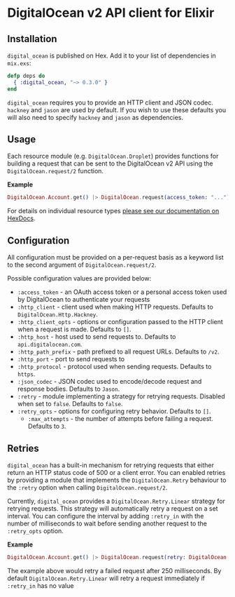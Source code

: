 # DigitalOcean v2 API client for Elixir

## Installation

`digital_ocean` is published on Hex. Add it to your list of dependencies in
`mix.exs`:

```elixir
defp deps do
  { :digital_ocean, "~> 0.3.0" }
end
```

`digital_ocean` requires you to provide an HTTP client and JSON codec. `hackney`
and `jason` are used by default. If you wish to use these defaults you will
also need to specify `hackney` and `jason` as dependencies.

## Usage

Each resource module (e.g. `DigitalOcean.Droplet`) provides functions for
building a request that can be sent to the DigitalOcean v2 API using the
`DigitalOcean.request/2` function.

**Example**

```elixir
DigitalOcean.Account.get() |> DigitalOcean.request(access_token: "...")
```

For details on individual resource types [please see our documentation on
HexDocs](https://hexdocs.pm/digital_ocean).

## Configuration

All configuration must be provided on a per-request basis as a keyword list to
the second argument of `DigitalOcean.request/2`.

Possible configuration values are provided below:

* `:access_token` - an OAuth access token or a personal access token used by
  DigitalOcean to authenticate your requests
* `:http_client` - client used when making HTTP requests. Defaults to
  `DigitalOcean.Http.Hackney`.
* `:http_client_opts` - options or configuration passed to the HTTP client when
  a request is made. Defaults to `[]`.
* `:http_host` - host used to send requests to. Defaults to
  `api.digitalocean.com`.
* `:http_path_prefix` - path prefixed to all request URLs. Defaults to `/v2`.
* `:http_port` - port to send requests to
* `:http_protocol` - protocol used when sending requests. Defaults to `https`.
* `:json_codec` - JSON codec used to encode/decode request and response bodies.
  Defaults to `Jason`.
* `:retry` - module implementing a strategy for retrying requests. Disabled when
  set to `false`. Defaults to `false`.
* `:retry_opts` - options for configuring retry behavior. Defaults to `[]`.
  * `:max_attempts` - the number of attempts before failing a request. Defaults
    to `3`.

## Retries

`digital_ocean` has a built-in mechanism for retrying requests that either
return an HTTP status code of 500 or a client error. You can enabled retries
by providing a module that implements the `DigitalOcean.Retry` behaviour to the
`:retry` option when calling `DigitalOcean.request/2`.

Currently, `digital_ocean` provides a `DigitalOcean.Retry.Linear` strategy for
retrying requests. This strategy will automatically retry a request on a set
interval. You can configure the interval by adding `:retry_in` with the number
of milliseconds to wait before sending another request to the `:retry_opts`
option.

**Example**

```elixir
DigitalOcean.Account.get() |> DigitalOcean.request(retry: DigitalOcean.Retry.Linear, retry_opts: [retry_in: 250])
```

The example above would retry a failed request after 250 milliseconds. By
default `DigitalOcean.Retry.Linear` will retry a request immediately if
`:retry_in` has no value
